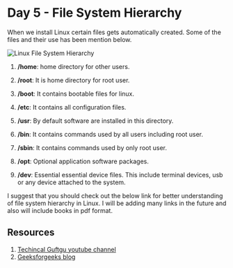 # Day 5 - File System Hierarchy
When we install Linux certain files gets automatically created. Some of the files and their use has been mention below.

<img src="https://github.com/dubeyshubham786/90daysofdevops/blob/main/images/linuxDir.jpg" alt="Linux File System Hierarchy">

1. <b>/home</b>: home directory for other users.

2. <b>/root</b>: It is home directory for root user.

3. <b>/boot</b>: It contains bootable files for linux.

4. <b>/etc</b>: It contains all configuration files.

5. <b>/usr</b>: By default software are installed in this directory.

6. <b>/bin</b>: It contains commands used by all users including root user.
7. <b>/sbin</b>: It contains commands used by only root user.
8. <b>/opt</b>: Optional application software packages.
9. <b>/dev</b>: Essential essential device files. This include terminal devices, usb or any device attached to the system.


I suggest that you should check out the below link for better understanding of file system hierarchy in Linux. I will be adding many links in the future and also will include books in pdf format.

## Resources
1. <a href="https://www.youtube.com/watch?v=6OfP7lf9Hjw&list=PLBGx66SQNZ8aPsFDwb79JrS2KQBTIZo10&index=5&ab_channel=TechnicalGuftgu">Techincal Guftgu youtube channel</a>
2. <a href="https://www.geeksforgeeks.org/linux-file-hierarchy-structure/">Geeksforgeeks blog</a>
